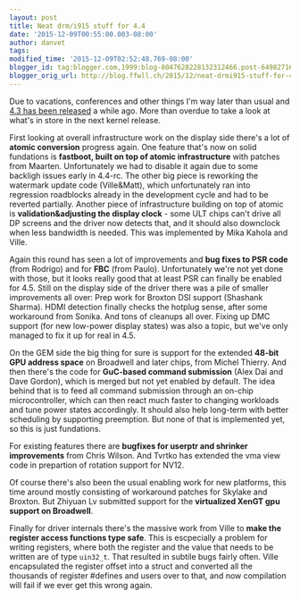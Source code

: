 ```yaml
---
layout: post
title: Neat drm/i915 stuff for 4.4
date: '2015-12-09T00:55:00.003-08:00'
author: danvet
tags: 
modified_time: '2015-12-09T02:52:48.769-08:00'
blogger_id: tag:blogger.com,1999:blog-8047628228132312466.post-64982716988550007
blogger_orig_url: http://blog.ffwll.ch/2015/12/neat-drmi915-stuff-for-44.html
---
```


Due to vacations, conferences and other things I'm way later than usual and <a href="http://blog.ffwll.ch/2015/09/neat-drmi915-stuff-for-43.html">4.3 has been released</a> a while ago. More than overdue to take a look at what's in store in the next kernel release.

<!--more-->

First looking at overall infrastructure work on the display side there's a lot of <b>atomic conversion</b> progress again. One feature that's now on solid fundations is <b>fastboot, built on top of atomic infrastructure</b> with patches from Maarten. Unfortunately we had to disable it again due to some backligh issues early in 4.4-rc. The other big piece is reworking the watermark update code (Ville&amp;Matt), which unfortunately ran into regression roadblocks already in the development cycle and had to be reverted partially. Another piece of infrastructure building on top of atomic is <b>validation&amp;adjusting the display clock</b> - some ULT chips can't drive all DP screens and the driver now detects that, and it should also downclock when less bandwidth is needed. This was implemented by Mika Kahola and Ville.



Again this round has seen a lot of improvements and <b>bug fixes to PSR code</b> (from Rodrigo) and for <b>FBC</b> (from Paulo). Unfortunately we're not yet done with those, but it looks really good that at least PSR can finally be enabled for 4.5. Still on the display side of the driver there was a pile of smaller improvements all over: Prep work for Broxton DSI support (Shashank Sharma). HDMI detection finally checks the hotplug sense, after some workaround from Sonika. And tons of cleanups all over. Fixing up DMC support (for new low-power display states) was also a topic, but we've only managed to fix it up for real in 4.5.



On the GEM side the big thing for sure is support for the extended <b>48-bit GPU address space</b> on Broadwell and later chips, from Michel Thierry. And then there's the code for <b>GuC-based command submission</b> (Alex Dai and Dave Gordon), which is merged but not yet enabled by default. The idea behind that is to feed all command submission through an on-chip microcontroller, which can then react much faster to changing workloads and tune power states accordingly. It should also help long-term with better scheduling by supporting preemption. But none of that is implemented yet, so this is just fundations.



For existing features there are <b>bugfixes for userptr and shrinker improvements</b> from Chris Wilson. And Tvrtko has extended the vma view code in prepartion of rotation support for NV12.



Of course there's also been the usual enabling work for new platforms, this time around mostly consisting of workaround patches for Skylake and Broxton. But Zhiyuan Lv submitted support for the <b>virtualized XenGT gpu support on Broadwell</b>.



Finally for driver internals there's the massive work from Ville to <b>make the register access functions type safe</b>. This is escpecially a problem for writing registers, where both the register and the value that needs to be written are of type <code>uin32_t</code>. That resulted in subtile bugs fairly often. Ville encapsulated the register offset into a struct and converted all the thousands of register #defines and users over to that, and now compilation will fail if we ever get this wrong again.
